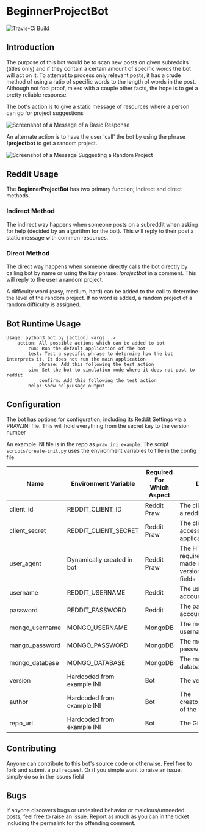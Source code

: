 BeginnerProjectBot
==================

![Travis-Ci Build](https://img.shields.io/travis/srz2/BeginnerProjectBot)

## Introduction
The purpose of this bot would be to scan new posts on given subreddits (titles only) and if they contain a certain amount of specific words the bot will act on it. To attempt to process only relevant posts, it has a crude method of using a ratio of specific words to the length of words in the post. Although not fool proof, mixed with a couple other facts, the hope is to get a pretty reliable response.

The bot's action is to give a static message of resources where a person can go for project suggestions

![Screenshot of a Message of a Basic Response](assets/screenshot_basic.png)

An alternate action is to have the user 'call' the bot by using the phrase **!projectbot** to get a random project.

![Screenshot of a Message Suggesting a Random Project](assets/screenshot_suggestion.png)

## Reddit Usage

The **BeginnerProjectBot** has two primary function; Indirect and direct methods. 

### Indirect Method

The indirect way happens when someone posts on a subreddit when asking for help (decided by an algorithm for the bot). This will reply to their post a static message with common resources.

### Direct Method

The direct way happens when someone directly calls the bot directly by calling bot by name or using the key phrase: *!projectbot* in a comment. This will reply to the user a random project.

A difficulty word (easy, medium, hard) can be added to the call to determine the level of the random project. If no word is added, a random project of a random difficulty is assigned.

## Bot Runtime Usage
```
Usage: python3 bot.py [action] <args...>
    action: All possible actions which can be added to bot
        run: Run the default application of the bot
        test: Test a specific phrase to determine how the bot interprets it. It does not run the main application
            phrase: Add this following the test action
        sim: Set the bot to simulation mode where it does not post to reddit
            confirm: Add this following the test action
        help: Show help/usage output
```

## Configuration
The bot has options for configuration, including its Reddit Settings via a PRAW.INI file. This will hold everything from the secret key to the version number

An example INI file is in the repo as `praw.ini.example`. The script `scripts/create-init.py` uses the environment variables to fille in the config file

Name | Environment Variable | Required For Which Aspect | Description
-----|----------------------|---------------------------|------------
client_id | REDDIT_CLIENT_ID | Reddit Praw | The client ID to access a reddit application
client_secret | REDDIT_CLIENT_SECRET | Reddit Praw | The client secret to access a reddit application
user_agent | Dynamically created in bot | Reddit Praw | The HTTP user agent required for PRAW, made of the username, version, and author fields
username | REDDIT_USERNAME | Reddit | The username of the account
password | REDDIT_PASSWORD | Reddit | The password of the account
mongo_username | MONGO_USERNAME | MongoDB | The mongodb username
mango_password | MONGO_PASSWORD | MongoDB | The mongodb password
mongo_database | MONGO_DATABASE | MongoDB | The mongodb database name
version | Hardcoded from example INI | Bot | The version of the bot
author | Hardcoded from example INI | Bot | The creator/implementation of the bot
repo_url | Hardcoded from example INI | Bot | The GitHub repo URL


## Contributing
Anyone can contribute to this bot's source code or otherwise. Feel free to fork and submit a pull request. Or if you simple want to raise an issue, simply do so in the issues field

## Bugs
If anyone discovers bugs or undesired behavior or malcious/unneeded posts, feel free to raise an issue. Report as much as you can in the ticket including the permalink for the offending comment.